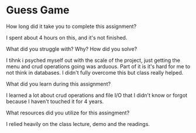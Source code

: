 ﻿<h1>Guess Game</h1>

<p>How long did it take you to complete this assignment?</p>
<p>I spent about 4 hours on this, and it's not finished.</p>
<p>What did you struggle with? Why? How did you solve?</p>
<p>I tihnk i psyched myself out with the scale of the project, just getting the menu and crud operations going was arduous. Part of it is it's hard for me to not think in databases.  I didn't fully overcome this but class really helped.</p>
<p>What did you learn during this assignment?</p>
<p>I learned a lot about crud operations and file I/O that I didn't know or forgot because I haven't touched it for 4 years.</p>
<p>What resources did you utilize for this assingment?</p>
<p>I relied heavily on the class lecture, demo and the readings.</p>